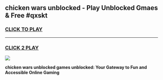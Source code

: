 
## chicken wars unblocked - Play Unblocked Gmaes & Free #qxskt
<h3>
<a href="https://news.freeplayer.one?title=chicken_wars_unblocked&ref=24F">CLICK TO PLAY</a></h3>
<hr>

<h3>
<a href="https://news.freeplayer.one?title=chicken_wars_unblocked&ref=24F">CLICK 2 PLAY</a>
  
</h3>

<a href="https://news.freeplayer.one?title=chicken_wars_unblocked&ref=24F/"><img src="https://clearcache.store/games.png"></a>


**chicken wars unblocked games unblocked: Your Gateway to Fun and Accessible Online Gaming**
